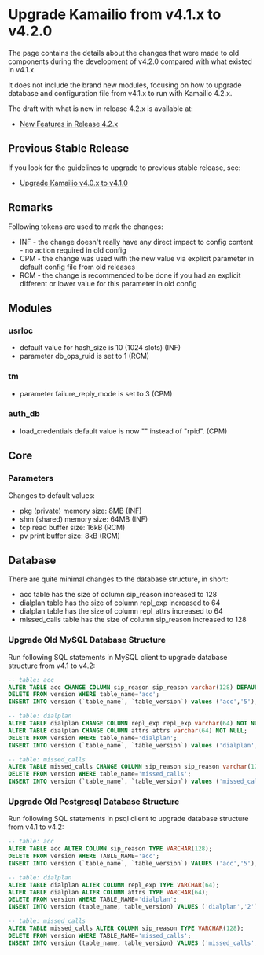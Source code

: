 # Upgrade Kamailio from v4.1.x to v4.2.0

The page contains the details about the changes that were made to old
components during the development of v4.2.0 compared with what existed
in v4.1.x.

It does not include the brand new modules, focusing on how to upgrade
database and configuration file from v4.1.x to run with Kamailio 4.2.x.

The draft with what is new in release 4.2.x is available at:

- [New Features in Release 4.2.x](../../features/new-in-4.2.x.md)

## Previous Stable Release

If you look for the guidelines to upgrade to previous stable release,
see:

- [Upgrade Kamailio v4.0.x to v4.1.0](4.0.x-to-4.1.0.md)

## Remarks

Following tokens are used to mark the changes:

- INF - the change doesn't really have any direct impact to config
    content - no action required in old config
- CPM - the change was used with the new value via explicit parameter
    in default config file from old releases
- RCM - the change is recommended to be done if you had an explicit
    different or lower value for this parameter in old config

## Modules

### usrloc

- default value for hash_size is 10 (1024 slots) (INF)
- parameter db_ops_ruid is set to 1 (RCM)

### tm

- parameter failure_reply_mode is set to 3 (CPM)

### auth_db

- load_credentials default value is now "" instead of "rpid". (CPM)

## Core

### Parameters

Changes to default values:

- pkg (private) memory size: 8MB (INF)
- shm (shared) memory size: 64MB (INF)
- tcp read buffer size: 16kB (RCM)
- pv print buffer size: 8kB (RCM)

## Database

There are quite minimal changes to the database structure, in short:

- acc table has the size of column sip_reason increased to 128
- dialplan table has the size of column repl_exp increased to 64
- dialplan table has the size of column repl_attrs increased to 64
- missed_calls table has the size of column sip_reason increased to
    128

### Upgrade Old MySQL Database Structure

Run following SQL statements in MySQL client to upgrade database
structure from v4.1 to v4.2:

``` sql
-- table: acc
ALTER TABLE acc CHANGE COLUMN sip_reason sip_reason varchar(128) DEFAULT '' NOT NULL;
DELETE FROM version WHERE table_name='acc';
INSERT INTO version (`table_name`, `table_version`) values ('acc','5');

-- table: dialplan
ALTER TABLE dialplan CHANGE COLUMN repl_exp repl_exp varchar(64) NOT NULL;
ALTER TABLE dialplan CHANGE COLUMN attrs attrs varchar(64) NOT NULL;
DELETE FROM version WHERE table_name='dialplan';
INSERT INTO version (`table_name`, `table_version`) values ('dialplan','2');

-- table: missed_calls
ALTER TABLE missed_calls CHANGE COLUMN sip_reason sip_reason varchar(128) DEFAULT '' NOT NULL;
DELETE FROM version WHERE table_name='missed_calls';
INSERT INTO version (`table_name`, `table_version`) values ('missed_calls','4');

```

### Upgrade Old Postgresql Database Structure

Run following SQL statements in psql client to upgrade database
structure from v4.1 to v4.2:

``` sql
-- table: acc
ALTER TABLE acc ALTER COLUMN sip_reason TYPE VARCHAR(128);
DELETE FROM version WHERE TABLE_NAME='acc';
INSERT INTO version (`table_name`, `table_version`) VALUES ('acc','5');

-- table: dialplan
ALTER TABLE dialplan ALTER COLUMN repl_exp TYPE VARCHAR(64);
ALTER TABLE dialplan ALTER COLUMN attrs TYPE VARCHAR(64);
DELETE FROM version WHERE TABLE_NAME='dialplan';
INSERT INTO version (table_name, table_version) VALUES ('dialplan','2');

-- table: missed_calls
ALTER TABLE missed_calls ALTER COLUMN sip_reason TYPE VARCHAR(128);
DELETE FROM version WHERE TABLE_NAME='missed_calls';
INSERT INTO version (table_name, table_version) VALUES ('missed_calls','4');
```
